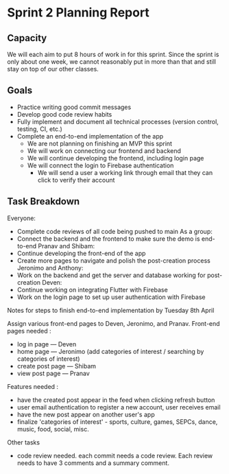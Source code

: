 # Sprint 2 Planning Report

## Capacity
We will each aim to put 8 hours of work in for this sprint. Since the sprint is only about one week, we cannot reasonably put in more than that and still stay on top of our other classes.

## Goals
- Practice writing good commit messages
- Develop good code review habits
- Fully implement and document all technical processes (version control, testing, CI, etc.)
- Complete an end-to-end implementation of the app
    - We are not planning on finishing an MVP this sprint
    - We will work on connecting our frontend and backend
    - We will continue developing the frontend, including login page
    - We will connect the login to Firebase authentication
        - We will send a user a working link through email that they can click to verify their account

## Task Breakdown
Everyone:
- Complete code reviews of all code being pushed to main
As a group:
- Connect the backend and the frontend to make sure the demo is end-to-end
Pranav and Shibam:
- Continue developing the front-end of the app
- Create more pages to navigate and polish the post-creation process
Jeronimo and Anthony:
- Work on the backend and get the server and database working for post-creation
Deven:
- Continue working on integrating Flutter with Firebase
- Work on the login page to set up user authentication with Firebase



Notes for steps to finish end-to-end implementation by Tuesday 8th April 

Assign various front-end pages to Deven, Jeronimo, and Pranav. 
Front-end pages needed :
- log in page — Deven
- home page — Jeronimo (add categories of interest / searching by categories of interest)
- create post page — Shibam
- view post page — Pranav 

Features needed :
- have the created post appear in the feed when clicking refresh button
- user email authentication to register a new account, user receives email
- have the new post appear on another user's app
- finalize 'categories of interest' - sports, culture, games, SEPCs, dance, music, food, social, misc.

Other tasks 
- code review needed. each commit needs a code review. Each review needs to have 3 comments and a summary comment.

